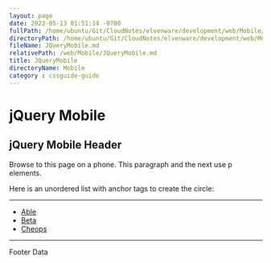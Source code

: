 ```yaml
---
layout: page
date: 2023-05-13 01:51:14 -0700
fullPath: /home/ubuntu/Git/CloudNotes/elvenware/development/web/Mobile/JQueryMobile.md
directoryPath: /home/ubuntu/Git/CloudNotes/elvenware/development/web/Mobile
fileName: JQueryMobile.md
relativePath: /web/Mobile/JQueryMobile.md
title: JQueryMobile
directoryName: Mobile
category : cssguide-guide
---
```


jQuery Mobile
=============

jQuery Mobile Header
--------------------

Browse to this page on a phone. This paragraph and the next use p
elements.

Here is an unordered list with anchor tags to create the circle:

* * * * *

- [Able](#)
- [Beta](#)
- [Cheops](#)

* * * * *

Footer Data
